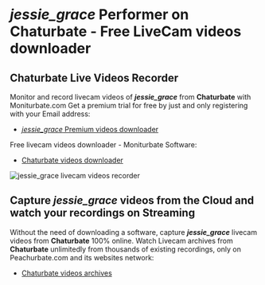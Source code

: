 # _jessie_grace_ Performer on Chaturbate - Free LiveCam videos downloader

## Chaturbate Live Videos Recorder

Monitor and record livecam videos of **_jessie_grace_** from **Chaturbate** with Moniturbate.com
Get a premium trial for free by just and only registering with your Email address:
* [_jessie_grace_ Premium videos downloader](https://moniturbate.com/request-demo-licence-key.html)

Free livecam videos downloader - Moniturbate Software:
* [Chaturbate videos downloader](https://moniturbate.com/moniturbate-download-software.html)

![_jessie_grace_ livecam videos recorder](https://peachurnet.com/templates/moniturbate-software.png)


## Capture _jessie_grace_ videos from the Cloud and watch your recordings on Streaming

Without the need of downloading a software, capture **_jessie_grace_** livecam videos from **Chaturbate** 100% online.
Watch Livecam archives from **Chaturbate** unlimitedly from thousands of existing recordings, only on Peachurbate.com and its websites network:
* [Chaturbate videos archives](https://peachurnet.com/)